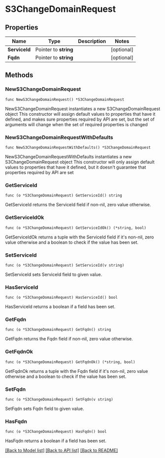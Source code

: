 # S3ChangeDomainRequest

## Properties

Name | Type | Description | Notes
------------ | ------------- | ------------- | -------------
**ServiceId** | Pointer to **string** |  | [optional] 
**Fqdn** | Pointer to **string** |  | [optional] 

## Methods

### NewS3ChangeDomainRequest

`func NewS3ChangeDomainRequest() *S3ChangeDomainRequest`

NewS3ChangeDomainRequest instantiates a new S3ChangeDomainRequest object
This constructor will assign default values to properties that have it defined,
and makes sure properties required by API are set, but the set of arguments
will change when the set of required properties is changed

### NewS3ChangeDomainRequestWithDefaults

`func NewS3ChangeDomainRequestWithDefaults() *S3ChangeDomainRequest`

NewS3ChangeDomainRequestWithDefaults instantiates a new S3ChangeDomainRequest object
This constructor will only assign default values to properties that have it defined,
but it doesn't guarantee that properties required by API are set

### GetServiceId

`func (o *S3ChangeDomainRequest) GetServiceId() string`

GetServiceId returns the ServiceId field if non-nil, zero value otherwise.

### GetServiceIdOk

`func (o *S3ChangeDomainRequest) GetServiceIdOk() (*string, bool)`

GetServiceIdOk returns a tuple with the ServiceId field if it's non-nil, zero value otherwise
and a boolean to check if the value has been set.

### SetServiceId

`func (o *S3ChangeDomainRequest) SetServiceId(v string)`

SetServiceId sets ServiceId field to given value.

### HasServiceId

`func (o *S3ChangeDomainRequest) HasServiceId() bool`

HasServiceId returns a boolean if a field has been set.

### GetFqdn

`func (o *S3ChangeDomainRequest) GetFqdn() string`

GetFqdn returns the Fqdn field if non-nil, zero value otherwise.

### GetFqdnOk

`func (o *S3ChangeDomainRequest) GetFqdnOk() (*string, bool)`

GetFqdnOk returns a tuple with the Fqdn field if it's non-nil, zero value otherwise
and a boolean to check if the value has been set.

### SetFqdn

`func (o *S3ChangeDomainRequest) SetFqdn(v string)`

SetFqdn sets Fqdn field to given value.

### HasFqdn

`func (o *S3ChangeDomainRequest) HasFqdn() bool`

HasFqdn returns a boolean if a field has been set.


[[Back to Model list]](../README.md#documentation-for-models) [[Back to API list]](../README.md#documentation-for-api-endpoints) [[Back to README]](../README.md)


